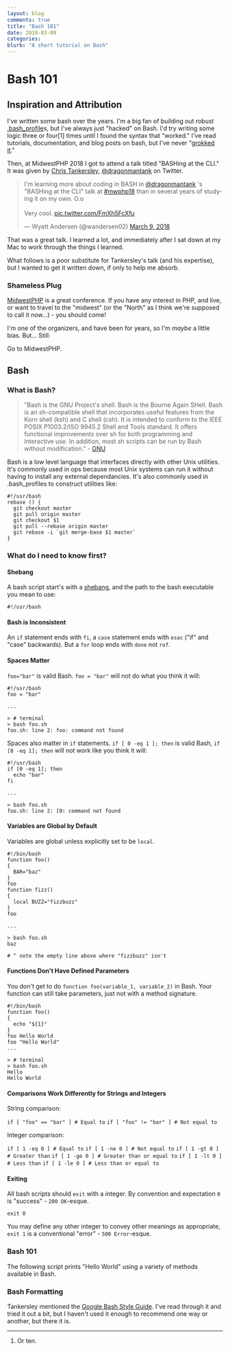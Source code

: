 ```yaml
---
layout: blog
comments: true
title: "Bash 101"
date: 2018-03-09
categories:
blurb: "A short tutorial on Bash"
---
```


# Bash 101

## Inspiration and Attribution

I've written some bash over the years. I'm a big fan of building out robust [.bash_profile](https://wyattandersen.com/development/2015/09/23/a-modular-self-managed-bash-profile.html)s, but I've always just "hacked" on Bash. I'd try writing some logic three or four[1] times until I found the syntax that "worked." I've read tutorials, documentation, and blog posts on bash, but I've never "[grokked it](https://en.wikipedia.org/wiki/Grok)."

Then, at MidwestPHP 2018 I got to attend a talk titled "BASHing at the CLI." It was given by [Chris Tankersley](http://ctankersley.com/), [@dragonmantank](https://twitter.com/dragonmantank) on Twitter.

<blockquote class="twitter-tweet" data-lang="en"><p lang="en" dir="ltr">I&#39;m learning more about coding in BASH in <a href="https://twitter.com/dragonmantank?ref_src=twsrc%5Etfw">@dragonmantank</a> &#39;s &quot;BASHing at the CLI&quot; talk at <a href="https://twitter.com/hashtag/mwphp18?src=hash&amp;ref_src=twsrc%5Etfw">#mwphp18</a> than in several years of studying it on my own. O.o <br><br>Very cool. <a href="https://t.co/FmXh5FcXfu">pic.twitter.com/FmXh5FcXfu</a></p>&mdash; Wyatt Andersen (@wandersen02) <a href="https://twitter.com/wandersen02/status/972151050269548544?ref_src=twsrc%5Etfw">March 9, 2018</a></blockquote>
<script async src="https://platform.twitter.com/widgets.js" charset="utf-8"></script>

That was a great talk. I learned a lot, and immediately after I sat down at my Mac to work through the things I learned.

What follows is a poor substitute for Tankersley's talk (and his expertise), but I wanted to get it written down, if only to help me absorb.

### Shameless Plug

[MidwestPHP](https://2018.midwestphp.org/) is a great conference. If you have any interest in PHP, and live, or want to travel to the "midwest" (or the "North" as I think we're supposed to call it now...) - you should come!

I'm one of the organizers, and have been for years, so I'm _maybe_ a little bias. But... Still:

Go to MidwestPHP.

## Bash

### What is Bash?

> "Bash is the GNU Project's shell. Bash is the Bourne Again SHell. Bash is an sh-compatible shell that incorporates useful features from the Korn shell (ksh) and C shell (csh). It is intended to conform to the IEEE POSIX P1003.2/ISO 9945.2 Shell and Tools standard. It offers functional improvements over sh for both programming and interactive use. In addition, most sh scripts can be run by Bash without modification." - [GNU](https://www.gnu.org/software/bash/)

Bash is a low level language that interfaces directly with other Unix utilities. It's commonly used in ops because most Unix systems can run it without having to install any external dependancies. It's also commonly used in .bash_profiles to construct utilities like:

```
#!/usr/bash
rebase () {
  git checkout master   
  git pull origin master  
  git checkout $1  
  git pull --rebase origin master  
  git rebase -i `git merge-base $1 master`  
}
```

### What do I need to know first?

#### Shebang

A bash script start's with a [shebang](https://en.wikipedia.org/wiki/Shebang_(Unix)), and the path to the bash executable you mean to use:

```
#!/usr/bash
```

#### Bash is Inconsistent

An `if` statement ends with `fi`, a `case` statement ends with `esac` ("if" and "case" backwards). But a `for` loop ends with `done` not `rof`.

#### Spaces Matter

`foo="bar"` is valid Bash. `foo = "bar"` will not do what you think it will:

```
#!/usr/bash
foo = "bar"

...

> # terminal
> bash foo.sh
foo.sh: line 2: foo: command not found
```

Spaces also matter in `if` statements. `if [ 0 -eq 1 ]; then` is valid Bash, `if [0 -eq 1]; then` will not work like you think it will:

```
#!/usr/bash
if [0 -eq 1]; then
  echo "bar"
fi

...

> bash foo.sh
foo.sh: line 2: [0: command not found
```

#### Variables are Global by Default

Variables are global unless explicitly set to be `local`.

```
#!/bin/bash
function foo()
{
  BAR="baz"
}
foo
function fizz()
{
  local BUZZ="fizzbuzz"
}
foo

...

> bash foo.sh
baz

# ^ note the empty line above where "fizzbuzz" isn't
```

#### Functions Don't Have Defined Parameters

You don't get to do `function foo(variable_1, variable_2)` in Bash. Your function can still take parameters, just not with a method signature.

```
#!/bin/bash
function foo()
{
  echo "${1}"
}
foo Hello World
foo "Hello World"
...

> # terminal
> bash foo.sh
Hello
Hello World
```

#### Comparisons Work Differently for Strings and Integers

String comparison:

`if [ "foo" == "bar" ] # Equal to`
`if [ "foo" != "bar" ] # Not equal to`

Integer comparison:

`if [ 1 -eq 0 ] # Equal to`
`if [ 1 -ne 0 ] # Not equal to`
`if [ 1 -gt 0 ] # Greater than`
`if [ 1 -ge 0 ] # Greater than or equal to`
`if [ 1 -lt 0 ] # Less than`
`if [ 1 -le 0 ] # Less than or equal to`


#### Exiting

All bash scripts should `exit` with a integer. By convention and expectation `0` is "success" - `200 OK`-esque.

```
exit 0
```

You may define any other integer to convey other meanings as appropriate, `exit 1` is a conventional "error" - `500 Error`-esque.

### Bash 101

The following script prints "Hello World" using a variety of methods available in Bash.

<script src="https://gist.github.com/lostphilosopher/3884d65cc190bc6b95d896bfcabf3c3c.js"></script>

### Bash Formatting

Tankersley mentioned the [Google Bash Style Guide](https://google.github.io/styleguide/shell.xml). I've read through it and tried it out a bit, but I haven't used it enough to recommend one way or another, but there it is.

---

1. Or ten.
